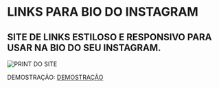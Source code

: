 # LINKS PARA BIO DO INSTAGRAM
## SITE DE LINKS ESTILOSO E RESPONSIVO PARA USAR NA BIO DO SEU INSTAGRAM.
![PRINT DO SITE](https://github.com/figueredorv/links/assets/15824884/4e76a06e-abe2-4583-b8e8-0858aa9b3dc2)

DEMOSTRAÇÃO:
[DEMOSTRAÇÃO](https://figueredorv.github.io/links/)

